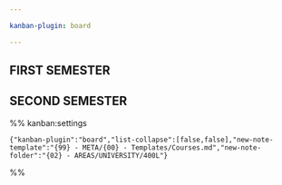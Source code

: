 ```yaml
---

kanban-plugin: board

---
```


## FIRST SEMESTER



## SECOND SEMESTER





%% kanban:settings
```
{"kanban-plugin":"board","list-collapse":[false,false],"new-note-template":"{99} - META/{00} - Templates/Courses.md","new-note-folder":"{02} - AREAS/UNIVERSITY/400L"}
```
%%